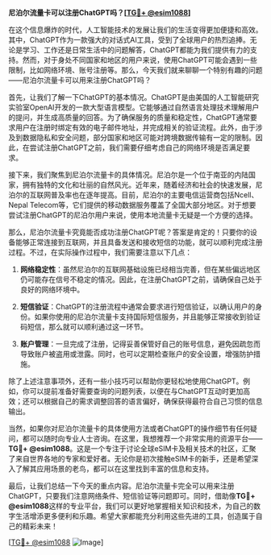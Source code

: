 **尼泊尔流量卡可以注册ChatGPT吗？[[TG💪+ @esim1088](https://t.me/s/esim1088)]**

在这个信息爆炸的时代，人工智能技术的发展让我们的生活变得更加便捷和高效。其中，ChatGPT作为一款强大的对话式AI工具，受到了全球用户的热烈追捧。无论是学习、工作还是日常生活中的问题解答，ChatGPT都能为我们提供有力的支持。然而，对于身处不同国家和地区的用户来说，使用ChatGPT可能会遇到一些限制，比如网络环境、账号注册等。那么，今天我们就来聊聊一个特别有趣的问题——尼泊尔流量卡可以用来注册ChatGPT吗？

首先，让我们了解一下ChatGPT的基本情况。ChatGPT是由美国的人工智能研究实验室OpenAI开发的一款大型语言模型。它能够通过自然语言处理技术理解用户的提问，并生成高质量的回答。为了确保服务的质量和稳定性，ChatGPT通常要求用户在注册时绑定有效的电子邮件地址，并完成相关的验证流程。此外，由于涉及到数据隐私和安全问题，部分国家和地区可能对跨境数据传输有一定的限制。因此，在尝试注册ChatGPT之前，我们需要仔细考虑自己的网络环境是否满足要求。

接下来，我们聚焦到尼泊尔流量卡的具体情况。尼泊尔是一个位于南亚的内陆国家，拥有独特的文化和壮丽的自然风光。近年来，随着经济和社会的快速发展，尼泊尔的互联网普及率也在逐年提高。目前，尼泊尔的主要电信运营商包括Ncell、Nepal Telecom等，它们提供的移动数据服务覆盖了全国大部分地区。对于想要尝试注册ChatGPT的尼泊尔用户来说，使用本地流量卡无疑是一个方便的选择。

那么，尼泊尔流量卡究竟能否成功注册ChatGPT呢？答案是肯定的！只要你的设备能够正常连接到互联网，并且具备发送和接收短信的功能，就可以顺利完成注册过程。不过，在实际操作过程中，我们需要注意以下几点：

1. **网络稳定性**：虽然尼泊尔的互联网基础设施已经相当完善，但在某些偏远地区仍可能存在信号不稳定的情况。因此，在注册ChatGPT之前，请确保自己处于良好的网络环境中。
   
2. **短信验证**：ChatGPT的注册流程中通常会要求进行短信验证，以确认用户的身份。如果你使用的尼泊尔流量卡支持国际短信服务，并且能够正常接收到验证码短信，那么就可以顺利通过这一环节。

3. **账户管理**：一旦完成了注册，记得妥善保管好自己的账号信息，避免因疏忽而导致账户被盗用或泄露。同时，也可以定期检查账户的安全设置，增强防护措施。

除了上述注意事项外，还有一些小技巧可以帮助你更轻松地使用ChatGPT。例如，你可以提前准备好需要查询的问题列表，以便在与ChatGPT互动时更加高效；还可以根据自己的需求调整回答的语言偏好，确保获得最符合自己习惯的信息输出。

当然，如果你对尼泊尔流量卡的具体使用方法或者ChatGPT的操作细节有任何疑问，都可以随时向专业人士咨询。在这里，我想推荐一个非常实用的资源平台——**TG💪+ @esim1088**。这是一个专注于讨论全球eSIM卡及相关技术的社区，汇聚了来自世界各地的专家和爱好者。无论你是初次接触eSIM卡的新手，还是希望深入了解其应用场景的老鸟，都可以在这里找到丰富的信息和支持。

最后，让我们总结一下今天的重点内容。尼泊尔流量卡完全可以用来注册ChatGPT，只要我们注意网络条件、短信验证等问题即可。同时，借助像**TG💪+ @esim1088**这样的专业平台，我们可以更好地掌握相关知识和技术，为自己的数字生活增添更多便利和乐趣。希望大家都能充分利用这些先进的工具，创造属于自己的精彩未来！

[[TG💪+ @esim1088](https://t.me/s/esim1088) ![Image](https://i.postimg.cc/4NQfJmqS/Snipaste-2025-05-13-00-14-12.png)]